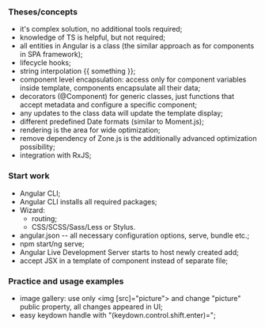 ### Theses/concepts

- it's complex solution, no additional tools required;
- knowledge of TS is helpful, but not required;
- all entities in Angular is a class (the similar approach as for components in SPA framework);
- lifecycle hooks;
- string interpolation {{ something }};
- component level encapsulation: access only for component variables inside template, components encapsulate all their data;
- decorators (@Component) for generic classes, just functions that accept metadata and configure a specific component;
- any updates to the class data will update the template display;
- different predefined Date formats (similar to Moment.js);
- rendering is the area for wide optimization;
- remove dependency of Zone.js is the additionally advanced optimization possibility;
- integration with RxJS;

### Start work

- Angular CLI;
- Angular CLI installs all required packages;
- Wizard:
    - routing;
    - CSS/SCSS/Sass/Less or Stylus.
- angular.json -- all necessary configuration options, serve, bundle etc.;
- npm start/ng serve;
- Angular Live Development Server starts to host newly created add;
- accept JSX in a template of component instead of separate file;

### Practice and usage examples

- image gallery: use only <img [src]="picture"> and change "picture" public property, all changes appeared in UI;
- easy keydown handle with "(keydown.control.shift.enter)=";
